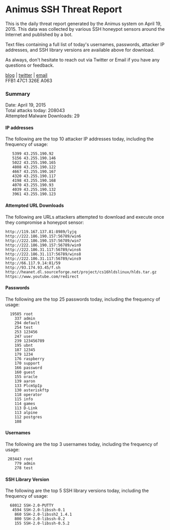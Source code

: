 # Animus SSH Threat Report

This is the daily threat report generated by the Animus system on April 19, 2015. This data was collected by various SSH honeypot sensors around the Internet and published by a bot.  

Text files containing a full list of today's usernames, passwords, attacker IP addresses, and SSH library versions are available above for download.  

As always, don't hesitate to reach out via Twitter or Email if you have any questions or feedback.  

[blog](http://morris.guru) | [twitter](https://twitter.com/andrew___morris) | [email](mailto:andrew@morris.guru)  
FFB1 47C1 326E A063  

### Summary

Date: April 19, 2015  
Total attacks today: 208043  
Attempted Malware Downloads: 29 

#### IP addresses
The following are the top 10 attacker IP addresses today, including the frequency of usage:
```
   5399 43.255.190.92
   5156 43.255.190.146
   5022 43.255.190.165
   4808 43.255.190.122
   4667 43.255.190.167
   4320 43.255.190.117
   4198 43.255.190.168
   4070 43.255.190.93
   4039 43.255.190.132
   3961 43.255.190.123
```

#### Attempted URL Downloads
The following are URLs attackers attempted to download and execute once they compromise a honeypot sensor:
```
http://119.167.137.81:8989/lyjq
http://222.186.190.157:56789/win6
http://222.186.190.157:56789/win7
http://222.186.190.157:56789/win9
http://222.186.31.117:56789/wins6
http://222.186.31.117:56789/wins8
http://222.186.31.117:56789/wins9
http://66.117.9.14:81/59
http://93.174.93.45/f.sh
http://heanet.dl.sourceforge.net/project/cs16hldslinux/hlds.tar.gz
https://www.youtube.com/redirect
```

#### Passwords
The following are the top 25 passwords today, including the frequency of usage:
```
  19585 root
    337 admin
    294 default
    254 test
    253 123456
    247 user
    239 123456789
    195 ubnt
    187 12345
    179 1234
    176 raspberry
    170 support
    166 password
    160 guest
    155 oracle
    139 aaron
    133 PlcmSpIp
    130 asteriskftp
    118 operator
    115 info
    114 games
    113 D-Link
    113 alpine
    112 postgres
    108 
```

#### Usernames
The following are the top 3 usernames today, including the frequency of usage:
```
 203443 root
    779 admin
    278 test
```

#### SSH Library Version
The following are the top 5 SSH library versions today, including the frequency of usage:
```
  68012 SSH-2.0-PUTTY
   4594 SSH-2.0-libssh-0.1
    860 SSH-2.0-libssh2_1.4.1
    800 SSH-2.0-libssh-0.2
    155 SSH-2.0-libssh-0.5.2
```
